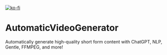[![ko-fi](https://ko-fi.com/img/githubbutton_sm.svg)](https://ko-fi.com/E1E4O0VLC)

# AutomaticVideoGenerator
Automatically generate high-quality short form content with ChatGPT, NLP, Gentle, FFMPEG, and more!
